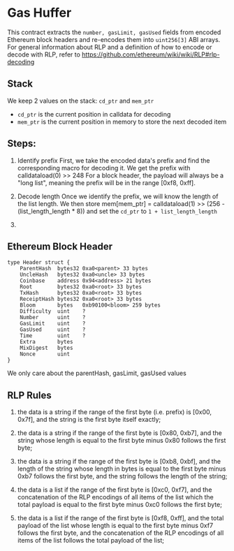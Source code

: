 # Gas Huffer
This contract extracts the `number, gasLimit, gasUsed` fields from encoded Ethereum block headers
and re-encodes them into `uint256[3]` ABI arrays.
For general information about RLP and a definition of how to encode or decode with RLP,
refer to https://github.com/ethereum/wiki/wiki/RLP#rlp-decoding

## Stack
We keep 2 values on the stack: `cd_ptr` and `mem_ptr`
- `cd_ptr` is the current position in calldata for decoding
- `mem_ptr` is the current position in memory to store the next decoded item

## Steps:
1. Identify prefix
First, we take the encoded data's prefix and find the corresponding macro for decoding it.
We get the prefix with calldataload(0) >> 248
For a block header, the payload will always be a "long list", meaning the prefix will be in the range [0xf8, 0xff].

2. Decode length
Once we identify the prefix, we will know the length of the list length.
We then store mem[mem_ptr] = calldataload(1) >> (256 - (list_length_length * 8))
and set the `cd_ptr` to `1 + list_length_length`

3. 

## Ethereum Block Header
```
type Header struct {
	ParentHash  bytes32 0xa0<parent> 33 bytes
	UncleHash   bytes32 0xa0<uncle> 33 bytes
	Coinbase    address 0x94<address> 21 bytes
	Root        bytes32 0xa0<root> 33 bytes
	TxHash      bytes32 0xa0<root> 33 bytes
	ReceiptHash bytes32 0xa0<root> 33 bytes
	Bloom       bytes   0xb90100<bloom> 259 bytes
	Difficulty  uint    ?
	Number      uint    ?
	GasLimit    uint    ?
	GasUsed     uint    ?
	Time        uint    ?
	Extra       bytes
	MixDigest   bytes
	Nonce       uint
}
```
We only care about the parentHash, gasLimit, gasUsed values


## RLP Rules
1. the data is a string if the range of the first byte (i.e. prefix) is [0x00, 0x7f],
and the string is the first byte itself exactly;

2. the data is a string if the range of the first byte is [0x80, 0xb7],
and the string whose length is equal to the first byte minus 0x80 follows the first byte;

3. the data is a string if the range of the first byte is [0xb8, 0xbf],
and the length of the string whose length in bytes is equal to the first byte
minus 0xb7 follows the first byte, and the string follows the length of the string;

4. the data is a list if the range of the first byte is [0xc0, 0xf7],
and the concatenation of the RLP encodings of all items of the list which
the total payload is equal to the first byte minus 0xc0 follows the first byte;

5. the data is a list if the range of the first byte is [0xf8, 0xff],
and the total payload of the list whose length is equal to the first byte
minus 0xf7 follows the first byte, and the concatenation of the RLP encodings
of all items of the list follows the total payload of the list;

